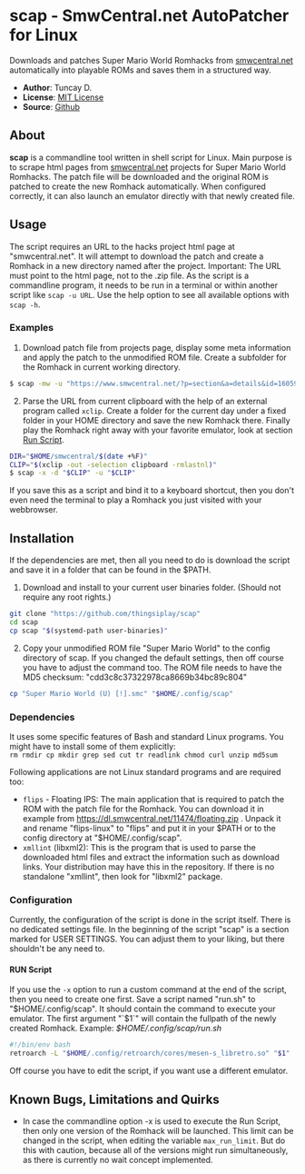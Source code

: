 # scap - SmwCentral.net AutoPatcher for Linux

Downloads and patches Super Mario World Romhacks from
[smwcentral.net](https://www.smwcentral.net/?p=section&s=smwhacks)
automatically into playable ROMs and saves them in a structured way. 

- **Author**: Tuncay D.
- **License**: [MIT License](LICENSE)
- **Source**: [Github](https://github.com/thingsiplay/scap) 

## About

**scap** is a commandline tool written in shell script for Linux.  Main purpose
is to scrape html pages from
[smwcentral.net](https://www.smwcentral.net/?p=section&s=smwhacks) projects for
Super Mario World Romhacks.  The patch file will be downloaded and the original
ROM is patched to create the new Romhack automatically.  When configured
correctly, it can also launch an emulator directly with that newly created
file.

## Usage

The script requires an URL to the hacks project html page at "smwcentral.net".
It will attempt to download the patch and create a Romhack in a new directory
named after the project.  Important: The URL must point to the html page, not
to the .zip file.  As the script is a commandline program, it needs to be run
in a terminal or within another script like `scap -u URL`. Use the help option
to see all available options with `scap -h`.

### Examples

1) Download patch file from projects page, display some meta information and
apply the patch to the unmodified ROM file.  Create a subfolder for the Romhack
in current working directory.

```bash
$ scap -mw -u "https://www.smwcentral.net/?p=section&a=details&id=16059"
```

2) Parse the URL from current clipboard with the help of an external program
called `xclip`.  Create a folder for the current day under a fixed folder in
your HOME directory and save the new Romhack there.  Finally play the Romhack
right away with your favorite emulator, look at section 
[Run Script](#run-script).
   
```bash
DIR="$HOME/smwcentral/$(date +%F)"
CLIP="$(xclip -out -selection clipboard -rmlastnl)"
$ scap -x -d "$CLIP" -u "$CLIP"
```

If you save this as a script and bind it to a keyboard shortcut, then you don't
even need the terminal to play a Romhack you just visited with your webbrowser.

## Installation

If the dependencies are met, then all you need to do is download the script and
save it in a folder that can be found in the $PATH.

1) Download and install to your current user binaries folder. (Should not
require any root rights.)

```bash
git clone "https://github.com/thingsiplay/scap"
cd scap
cp scap "$(systemd-path user-binaries)"
```

2) Copy your unmodified ROM file "Super Mario World" to the config directory of
scap.  If you changed the default settings, then off course you have to adjust
the command too.  The ROM file needs to have the MD5 checksum:
"cdd3c8c37322978ca8669b34bc89c804"

```bash
cp "Super Mario World (U) [!].smc" "$HOME/.config/scap"
```

### Dependencies

It uses some specific features of Bash and standard Linux programs.  You might
have to install some of them explicitly:  
`rm rmdir cp mkdir grep sed cut tr readlink chmod curl unzip md5sum`

Following applications are not Linux standard programs and are required too:

- `flips` - Floating IPS: The main application that is required to patch the
  ROM with the patch file for the Romhack.  You can download it in example from
  https://dl.smwcentral.net/11474/floating.zip .  Unpack it and rename
  "flips-linux" to "flips" and put it in your $PATH or to the config directory
  at "$HOME/.config/scap".
- `xmllint` (libxml2): This is the program that is used to parse the
  downloaded html files and extract the information such as download links.
  Your distribution may have this in the repository.  If there is no standalone
  "xmllint", then look for "libxml2" package.

### Configuration

Currently, the configuration of the script is done in the script itself.  There
is no dedicated settings file.  In the beginning of the script "scap" is a
section marked for USER SETTINGS.  You can adjust them to your liking, but
there shouldn't be any need to. 

#### RUN Script 

If you use the `-x` option to run a custom command at the end of the script,
then you need to create one first.  Save a script named "run.sh" to
"$HOME/.config/scap".  It should contain the command to execute your emulator.
The first argument "`$1`" will contain the fullpath of the newly created Romhack.
Example: *$HOME/.config/scap/run.sh*

```bash
#!/bin/env bash
retroarch -L "$HOME/.config/retroarch/cores/mesen-s_libretro.so" "$1"
```

Off course you have to edit the script, if you want use a different emulator.

## Known Bugs, Limitations and Quirks

- In case the commandline option -x is used to execute the Run Script, then
  only one version of the Romhack will be launched.  This limit can be changed
  in the script, when editing the variable `max_run_limit`.  But do this with
  caution, because all of the versions might run simultaneously, as there is
  currently no wait concept implemented.


